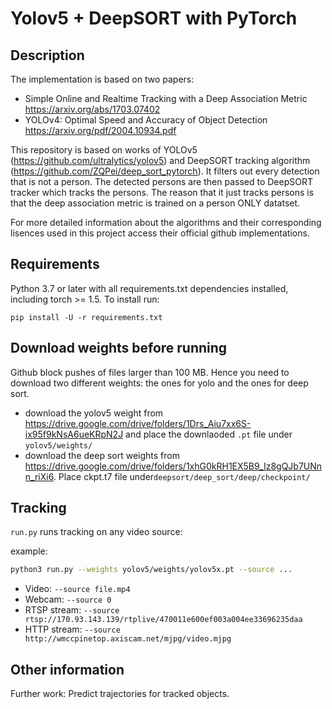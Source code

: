 # Yolov5 + DeepSORT with PyTorch

## Description

The implementation is based on two papers:

- Simple Online and Realtime Tracking with a Deep Association Metric
https://arxiv.org/abs/1703.07402
- YOLOv4: Optimal Speed and Accuracy of Object Detection
https://arxiv.org/pdf/2004.10934.pdf

This repository is based on works of YOLOv5 (https://github.com/ultralytics/yolov5) and DeepSORT tracking algorithm (https://github.com/ZQPei/deep_sort_pytorch). It filters out every detection that is not a person. The detected persons are then passed to DeepSORT tracker which tracks the persons. The reason that it just tracks persons is that the deep association metric is trained on a person ONLY datatset.

For more detailed information about the algorithms and their corresponding lisences used in this project access their official github implementations.

## Requirements

Python 3.7 or later with all requirements.txt dependencies installed, including torch >= 1.5. To install run:

`pip install -U -r requirements.txt`

## Download weights before running

Github block pushes of files larger than 100 MB. Hence you need to download two different weights: the ones for yolo and the ones for deep sort.

- download the yolov5 weight from https://drive.google.com/drive/folders/1Drs_Aiu7xx6S-ix95f9kNsA6ueKRpN2J and place the downlaoded `.pt` file under `yolov5/weights/`
- download the deep sort weights from https://drive.google.com/drive/folders/1xhG0kRH1EX5B9_Iz8gQJb7UNnn_riXi6. Place ckpt.t7 file under`deepsort/deep_sort/deep/checkpoint/`

## Tracking

`run.py` runs tracking on any video source:

example:  

```bash
python3 run.py --weights yolov5/weights/yolov5x.pt --source ...
```

- Video:  `--source file.mp4`
- Webcam:  `--source 0`
- RTSP stream:  `--source rtsp://170.93.143.139/rtplive/470011e600ef003a004ee33696235daa`
- HTTP stream:  `--source http://wmccpinetop.axiscam.net/mjpg/video.mjpg`

## Other information

Further work: Predict trajectories for tracked objects.

